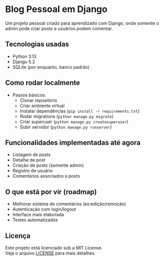 # Blog Pessoal em Django

Um projeto pessoal criado para aprendizado com Django, onde somente o admin pode criar posts e usuários podem comentar.

## Tecnologias usadas

* Python 3.13
* Django 5.2
* SQLite (por enquanto, banco padrão)

## Como rodar localmente

* Passos básicos:
    * Clonar repositório
    * Criar ambiente virtual
    * Instalar dependências (```pip install -r requirements.txt```)
    * Rodar migrations (```python manage.py migrate```)
    * Criar superuser (```python manage.py createsuperuser```)
    * Subir servidor (```python manage.py runserver```)

## Funcionalidades implementadas até agora

* Listagem de posts
* Detalhe de post
* Criação de posts (somente admin)
* Registro de usuário
* Comentários associados a posts

## O que está por vir (roadmap)

* Melhorar sistema de comentários (ex:edição/remoção)
* Autenticação com login/logout
* Interface mais elaborada
* Testes automatizados

## Licença

Este projeto está licenciado sob a MIT License.  
Veja o arquivo [LICENSE](./LICENSE) para mais detalhes.